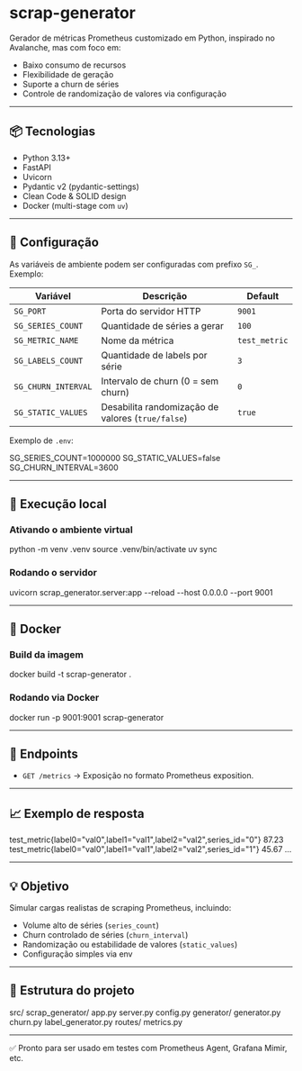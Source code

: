 # scrap-generator

Gerador de métricas Prometheus customizado em Python, inspirado no Avalanche, mas com foco em:

- Baixo consumo de recursos
- Flexibilidade de geração
- Suporte a churn de séries
- Controle de randomização de valores via configuração

---

## 📦 Tecnologias

- Python 3.13+
- FastAPI
- Uvicorn
- Pydantic v2 (pydantic-settings)
- Clean Code & SOLID design
- Docker (multi-stage com `uv`)

---

## 🔧 Configuração

As variáveis de ambiente podem ser configuradas com prefixo `SG_`. Exemplo:

| Variável            | Descrição                                         |    Default    |
|---------------------|---------------------------------------------------|---------------|
| `SG_PORT`           | Porta do servidor HTTP                            | `9001`        |
| `SG_SERIES_COUNT`   | Quantidade de séries a gerar                      | `100`         |
| `SG_METRIC_NAME`    | Nome da métrica                                   | `test_metric` |
| `SG_LABELS_COUNT`   | Quantidade de labels por série                    | `3`           |
| `SG_CHURN_INTERVAL` | Intervalo de churn (0 = sem churn)                | `0`           |
| `SG_STATIC_VALUES`  | Desabilita randomização de valores (`true/false`) | `true`        |

Exemplo de `.env`:

SG_SERIES_COUNT=1000000
SG_STATIC_VALUES=false
SG_CHURN_INTERVAL=3600

---

## 🚀 Execução local

### Ativando o ambiente virtual

python -m venv .venv
source .venv/bin/activate
uv sync

### Rodando o servidor

uvicorn scrap_generator.server:app --reload --host 0.0.0.0 --port 9001

---

## 🐳 Docker

### Build da imagem

docker build -t scrap-generator .

### Rodando via Docker

docker run -p 9001:9001 scrap-generator

---

## 🔬 Endpoints

- `GET /metrics` → Exposição no formato Prometheus exposition.

---

## 📈 Exemplo de resposta

test_metric{label0="val0",label1="val1",label2="val2",series_id="0"} 87.23
test_metric{label0="val0",label1="val1",label2="val2",series_id="1"} 45.67
...

---

## 💡 Objetivo

Simular cargas realistas de scraping Prometheus, incluindo:

- Volume alto de séries (`series_count`)
- Churn controlado de séries (`churn_interval`)
- Randomização ou estabilidade de valores (`static_values`)
- Configuração simples via env

---

## 📂 Estrutura do projeto

src/
  scrap_generator/
    app.py
    server.py
    config.py
    generator/
      generator.py
      churn.py
      label_generator.py
    routes/
      metrics.py

---

✅ Pronto para ser usado em testes com Prometheus Agent, Grafana Mimir, etc.